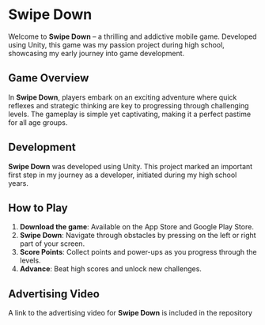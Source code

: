 # Swipe Down

Welcome to **Swipe Down** – a thrilling and addictive mobile game. Developed using Unity, this game was my passion project during high school, showcasing my early journey into game development.

## Game Overview

In **Swipe Down**, players embark on an exciting adventure where quick reflexes and strategic thinking are key to progressing through challenging levels. The gameplay is simple yet captivating, making it a perfect pastime for all age groups.


## Development

**Swipe Down** was developed using Unity. This project marked an important first step in my journey as a developer, initiated during my high school years.

## How to Play

1. **Download the game**: Available on the App Store and Google Play Store.
2. **Swipe Down**: Navigate through obstacles by pressing on the left or right part of your screen.
3. **Score Points**: Collect points and power-ups as you progress through the levels.
4. **Advance**: Beat high scores and unlock new challenges.

## Advertising Video

A link to the advertising video for **Swipe Down** is included in the repository


